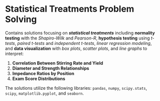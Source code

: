 # **Statistical Treatments Problem Solving**

Contains solutions focusing on ***statistical treatments*** including **normality testing** with the *Shapiro-Wilk* and *Pearson-R*, **hypothesis testing** using *t-tests*, *paired t-tests* and *independent t-tests*, *linear regression modeling*, and **data visualization** with *box plots*, *scatter plots*, and *line graphs* to interpret:

1. **Correlation Between Stirring Rate and Yield**
2. **Diameter and Strength Relationships**
3. **Impedance Ratios by Position**
4. **Exam Score Distributions**

The solutions utilize the following libraries: `pandas`, `numpy`, `scipy.stats`, `scipy`, `matplotlib.pyplot`, and `seaborn`.